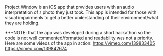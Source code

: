Project Window is an iOS app that provides users with an audio interpretation of a photo they just took. This app is intended for those with visual impairments to get a better understanding of their environment/what they are holding.

***NOTE: that the app was developed during a short hackathon so the code is not well commented/formatted and readability was not a priority. 
Here are some videos of the app in action: 
https://vimeo.com/139833405 
https://vimeo.com/139842674
